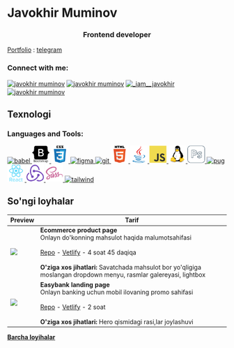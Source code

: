 # Javokhir Muminov

<h3 align="center">Frontend developer</h3>

 [Portfolio](https://frontendtester.uz) :
 [telegram](https://t.me/iam_javokhirdev)


<h3 align="left">Connect with me:</h3>
<p align="left">
<a href="https://linkedin.com/in/javokhir muminov" target="blank"><img align="center" src="https://raw.githubusercontent.com/rahuldkjain/github-profile-readme-generator/master/src/images/icons/Social/linked-in-alt.svg" alt="javokhir muminov" height="30" width="40" /></a>
<a href="https://fb.com/javokhir muminov" target="blank"><img align="center" src="https://raw.githubusercontent.com/rahuldkjain/github-profile-readme-generator/master/src/images/icons/Social/facebook.svg" alt="javokhir muminov" height="30" width="40" /></a>
<a href="https://instagram.com/_iam__javokhir" target="blank"><img align="center" src="https://raw.githubusercontent.com/rahuldkjain/github-profile-readme-generator/master/src/images/icons/Social/instagram.svg" alt="_iam__javokhir" height="30" width="40" /></a>
<a href="https://www.youtube.com/c/javokhir muminov" target="blank"><img align="center" src="https://raw.githubusercontent.com/rahuldkjain/github-profile-readme-generator/master/src/images/icons/Social/youtube.svg" alt="javokhir muminov" height="30" width="40" /></a>
</p>


##  Texnologi
<h3 align="left">Languages and Tools:</h3>
<p align="left"> <a href="https://babeljs.io/" target="_blank" rel="noreferrer"> <img src="https://www.vectorlogo.zone/logos/babeljs/babeljs-icon.svg" alt="babel" width="40" height="40"/> </a> <a href="https://getbootstrap.com" target="_blank" rel="noreferrer"> <img src="https://raw.githubusercontent.com/devicons/devicon/master/icons/bootstrap/bootstrap-plain-wordmark.svg" alt="bootstrap" width="40" height="40"/> </a> <a href="https://www.w3schools.com/css/" target="_blank" rel="noreferrer"> <img src="https://raw.githubusercontent.com/devicons/devicon/master/icons/css3/css3-original-wordmark.svg" alt="css3" width="40" height="40"/> </a> <a href="https://www.figma.com/" target="_blank" rel="noreferrer"> <img src="https://www.vectorlogo.zone/logos/figma/figma-icon.svg" alt="figma" width="40" height="40"/> </a> <a href="https://git-scm.com/" target="_blank" rel="noreferrer"> <img src="https://www.vectorlogo.zone/logos/git-scm/git-scm-icon.svg" alt="git" width="40" height="40"/> </a> <a href="https://www.w3.org/html/" target="_blank" rel="noreferrer"> <img src="https://raw.githubusercontent.com/devicons/devicon/master/icons/html5/html5-original-wordmark.svg" alt="html5" width="40" height="40"/> </a> <a href="https://www.java.com" target="_blank" rel="noreferrer"> <img src="https://raw.githubusercontent.com/devicons/devicon/master/icons/java/java-original.svg" alt="java" width="40" height="40"/> </a> <a href="https://developer.mozilla.org/en-US/docs/Web/JavaScript" target="_blank" rel="noreferrer"> <img src="https://raw.githubusercontent.com/devicons/devicon/master/icons/javascript/javascript-original.svg" alt="javascript" width="40" height="40"/> </a> <a href="https://www.linux.org/" target="_blank" rel="noreferrer"> <img src="https://raw.githubusercontent.com/devicons/devicon/master/icons/linux/linux-original.svg" alt="linux" width="40" height="40"/> </a> <a href="https://www.photoshop.com/en" target="_blank" rel="noreferrer"> <img src="https://raw.githubusercontent.com/devicons/devicon/master/icons/photoshop/photoshop-line.svg" alt="photoshop" width="40" height="40"/> </a> <a href="https://pugjs.org" target="_blank" rel="noreferrer"> <img src="https://cdn.worldvectorlogo.com/logos/pug.svg" alt="pug" width="40" height="40"/> </a> <a href="https://reactjs.org/" target="_blank" rel="noreferrer"> <img src="https://raw.githubusercontent.com/devicons/devicon/master/icons/react/react-original-wordmark.svg" alt="react" width="40" height="40"/> </a> <a href="https://redux.js.org" target="_blank" rel="noreferrer"> <img src="https://raw.githubusercontent.com/devicons/devicon/master/icons/redux/redux-original.svg" alt="redux" width="40" height="40"/> </a> <a href="https://sass-lang.com" target="_blank" rel="noreferrer"> <img src="https://raw.githubusercontent.com/devicons/devicon/master/icons/sass/sass-original.svg" alt="sass" width="40" height="40"/> </a> <a href="https://tailwindcss.com/" target="_blank" rel="noreferrer"> <img src="https://www.vectorlogo.zone/logos/tailwindcss/tailwindcss-icon.svg" alt="tailwind" width="40" height="40"/> </a> <a href="https://www.adobe.com/products/xd.html" target="_blank" rel="noreferrer">  </a> </p>


## So'ngi loyhalar

| Preview  |  Tarif  |
|---|---|
| <img src="https://www.frontendmentor.io/_next/image?url=https%3A%2F%2Fres.cloudinary.com%2Fdz209s6jk%2Fimage%2Fupload%2Fv1633619397%2FChallenges%2Ffhzpdnabrek50hvhftnl.jpg&w=384&q=75" width="250"/>  | **Ecommerce product page** <br>Onlayn do'konning mahsulot haqida malumotsahifasi <br></br>  <a href="https://github.com/javokhirMuminov/ecommerce-product-page">Repo</a> - <a href="https://magical-parfait-207c06.netlify.app/" target="_blank">Vetlify</a> - 4 soat 45 daqiqa <br><br> **O'ziga xos jihatlari:** Savatchada mahsulot bor yo'qligiga moslangan dropdown menyu, rasmlar galereyasi, lightbox
|<img src="https://www.frontendmentor.io/_next/image?url=https%3A%2F%2Fres.cloudinary.com%2Fdz209s6jk%2Fimage%2Fupload%2Fv1583427479%2FChallenges%2Fo4iyywkwjc31epcmsmyo.jpg&w=384&q=75" width="250"/> |**Easybank landing page** <br>Onlayn banking uchun mobil ilovaning promo sahifasi <br></br>  <a href="https://github.com/javokhirMuminov/EASYBANK.git">Repo</a> - <a href="https://reliable-licorice-497c06.netlify.app/" target="_blank">Vetlify</a> - 2 soat  <br><br> **O'ziga xos jihatlari:** Hero qismidagi rasi,lar joylashuvi |



**<a href="https://github.com/javokhirMuminov?tab=repositories" target="_blank">Barcha loyihalar</a>**
